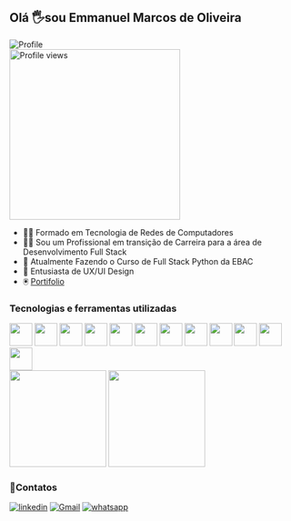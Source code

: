
<h2 align="left">Olá 🖐️sou Emmanuel Marcos de Oliveira</h2>

![Profile](https://img.shields.io/badge/Profile%20Visitors-172B4D?style=for-the-badge&logo=Opsgenie&logoColor=white)<br>
<img width="300" align="center" style="border-radius: 10_rem" src="https://media.giphy.com/media/qgQUggAC3Pfv687qPC/giphy.gif" alt="Profile views"/><br>





<div style="display: inline_block">
<div aling="left">

- 👨‍🎓  Formado em Tecnologia de Redes de Computadores 
- 👨‍💻  Sou um Profissional em transição de Carreira para a área de Desenvolvimento Full Stack<br>
- 🎒  Atualmente Fazendo o Curso de Full Stack Python da EBAC<br>
- 📖 Entusiasta de UX/UI Design 
- 🖲️  [Portifolio](https://oliveira-portifolio.vercel.app/)

<h3 align="left">Tecnologias e ferramentas utilizadas</h3>

<img width="40" src="https://cdn.jsdelivr.net/gh/devicons/devicon/icons/html5/html5-original.svg" />
<img width="40" src="https://cdn.jsdelivr.net/gh/devicons/devicon/icons/css3/css3-original.svg"/>
<img width="40" src="https://cdn.jsdelivr.net/gh/devicons/devicon/icons/javascript/javascript-original.svg"/>
<img width="40" src="https://cdn.jsdelivr.net/gh/devicons/devicon/icons/jquery/jquery-original.svg" />
<img width="40" src="https://cdn.jsdelivr.net/gh/devicons/devicon/icons/bootstrap/bootstrap-original.svg"/>
<img width="40" src="https://cdn.jsdelivr.net/gh/devicons/devicon/icons/sass/sass-original.svg"/>
<img width="40" src="https://cdn.jsdelivr.net/gh/devicons/devicon/icons/less/less-plain-wordmark.svg"/>
<img width="40" src="https://cdn.jsdelivr.net/gh/devicons/devicon/icons/nodejs/nodejs-original.svg" />
<img width="40" src="https://cdn.jsdelivr.net/gh/devicons/devicon/icons/npm/npm-original-wordmark.svg" />
<img width="40" src="https://cdn.jsdelivr.net/gh/devicons/devicon/icons/gulp/gulp-plain.svg"/>
<img width="40" src="https://cdn.jsdelivr.net/gh/devicons/devicon/icons/grunt/grunt-original.svg" />
<img width="40" src="https://cdn.jsdelivr.net/gh/devicons/devicon/icons/figma/figma-original.svg" />
</div>

<img height="170" src="https://github-readme-stats.vercel.app/api?username=emmanuelmarcosdeoliveira&show_icons=true"/>
<img height="170" src="https://github-readme-stats.vercel.app/api/top-langs/?username=emmanuelmarcosdeoliveira&layout=compact"/>


<h3 align="left">📲Contatos</h3>

[![linkedin](https://img.shields.io/badge/LinkedIn-0077B5?style=for-the-badge&logo=linkedin&logoColor=white)](https://www.linkedin.com/in/emmanuel-marcos-oliveira/)
[![Gmail](https://img.shields.io/badge/Gmail-D14836?style=for-the-badge&logo=gmail&logoColor=white)](mailto:emmanuelmarcosdeoliveira@gmail.com)
[![whatsapp](https://img.shields.io/badge/WhatsApp-25D366?style=for-the-badge&logo=whatsapp&logoColor=white)](https://wa.me/5511968336094)





 
 
 
